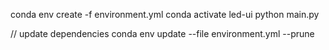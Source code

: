 conda env create -f environment.yml
conda activate led-ui
python main.py

// update dependencies
conda env update --file environment.yml --prune
